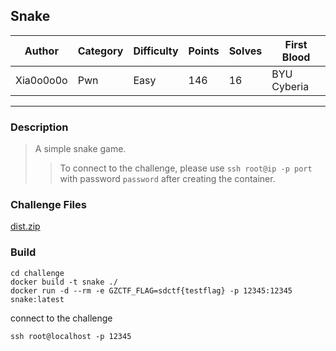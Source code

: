 ## Snake

| Author    | Category | Difficulty | Points | Solves | First Blood |
| --------- | -------- | ---------- | ------ | ------ | ----------- |
| Xia0o0o0o | Pwn      | Easy       | 146    | 16     | BYU Cyberia |

---

### Description

> A simple snake game.
>
> > To connect to the challenge, please use `ssh root@ip -p port` with password `password` after creating the container.

### Challenge Files

[dist.zip](dist)

### Build

```
cd challenge
docker build -t snake ./
docker run -d --rm -e GZCTF_FLAG=sdctf{testflag} -p 12345:12345 snake:latest
```

connect to the challenge
```
ssh root@localhost -p 12345
```
